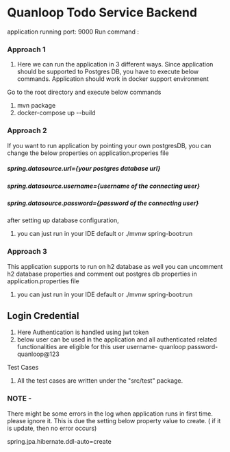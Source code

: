 # Quanloop Todo Service Backend

application running port: 9000
Run command : 

### Approach 1
1. Here we can run the application in 3 different ways. Since application should be supported to
Postgres DB, you have to execute below commands. Application should work in docker support environment

Go to the root directory and execute below commands
1. mvn package
2. docker-compose up --build

### Approach 2

If you want to run application by pointing  your own postgresDB,
you can change the below properties on application.properies file

##### spring.datasource.url={your postgres database url}
##### spring.datasource.username={username of the connecting user}
##### spring.datasource.password={password of the connecting user}

after setting up database configuration, 

1. you can just run in your IDE default or ./mvnw spring-boot:run

### Approach 3

This application supports to run on h2 database as well
you can uncomment h2 database properties and comment out postgres db properties in application.properties file
1. you can just run in your IDE default or ./mvnw spring-boot:run

## Login Credential
1. Here Authentication is handled using jwt token
2. below user can be used in the application and all authenticated related functionalities are eligible for this user
          username- quanloop
          password- quanloop@123

Test Cases
1. All the test cases are written under the "src/test" package.

### NOTE - 
There might be some errors in the log when application runs in first time. please ignore it. This is due the
setting below property value to create. ( if it is update, then no error occurs)

spring.jpa.hibernate.ddl-auto=create